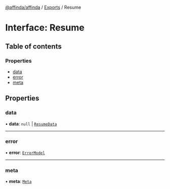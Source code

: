 [@affinda/affinda](../README.md) / [Exports](../modules.md) / Resume

# Interface: Resume

## Table of contents

### Properties

- [data](Resume.md#data)
- [error](Resume.md#error)
- [meta](Resume.md#meta)

## Properties

### data

• **data**: ``null`` \| [`ResumeData`](ResumeData.md)

___

### error

• **error**: [`ErrorModel`](ErrorModel.md)

___

### meta

• **meta**: [`Meta`](Meta.md)
